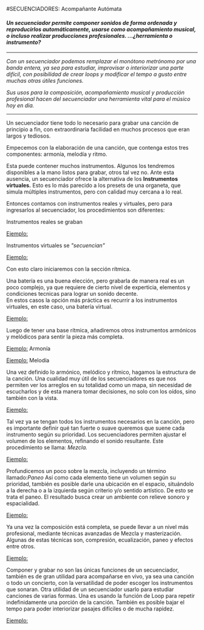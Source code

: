 #SECUENCIADORES: Acompañante Autómata


#### *Un secuenciador permite componer sonidos de forma ordenada y reproducirlos automáticamente, usarse como acompañamiento musical, o incluso realizar producciones profesionales.  ...¿herramienta o instrumento?*



----


*Con un secuenciador podemos remplazar el monótono metrónomo por una banda entera, ya sea para estudiar, improvisar o interiorizar una parte difícil, con posibilidad de crear loops y modificar el tempo a gusto entre muchas otras útiles funciones.*

*Sus usos para la composición, acompañamiento musical y producción profesional hacen del secuenciador una herramienta vital para el músico hoy en dia.*



----

     
     
     
     
       
       
       
Un secuenciador tiene todo lo necesario para grabar una canción de principio a fin, con extraordinaria facilidad en muchos procesos que eran largos y tediosos.

Empecemos con la elaboración de una canción, que contenga estos tres componentes: armonía, melodía y ritmo.

Esta puede contener muchos instrumentos. Algunos los tendremos disponibles a la mano listos para grabar, otros tal vez no.
Ante esta ausencia, un secuenciador ofrece la alternativa de los **Instrumentos virtuales.**
Esto es lo más parecido a los presets de una organeta, que simula múltiples instrumentos, pero con calidad muy cercana a lo real.

Entonces contamos con instrumentos reales y virtuales, pero para ingresarlos al secuenciador, los procedimientos son diferentes:

Instrumentos reales se graban

[Ejemplo:]()

Instrumentos virtuales se *"secuencian"*


[Ejemplo:]()

Con esto claro iniciaremos con la sección rítmica.   

Una batería es una buena elección, pero grabarla de manera real es un poco complejo, ya que requiere de cierto nivel de experticia, elementos y condiciones tecnicas para lograr un sonido decente.  
En estos casos la opción más práctica es recurrir a los instrumentos virtuales, en este caso, una batería virtual.

[Ejemplo:]()


Luego de tener una base rítmica, añadiremos otros instrumentos armónicos y melódicos para sentir la pieza más completa.


[Ejemplo:]()  Armonía



[Ejemplo:]()   Melodía


Una vez definido lo armónico, melódico y rítmico, hagamos la estructura de la canción. 
Una cualidad muy útil de los secuenciadores es que nos permiten ver los arreglos en su totalidad como un mapa, sin necesidad de escucharlos y de esta manera tomar decisiones, no solo con los oídos, sino también con la vista.



[Ejemplo:]()


Tal vez ya se tengan todos los instrumentos necesarios en la canción, pero es importante definir qué tan fuerte o suave queremos que suene cada instrumento según su prioridad. Los secuenciadores permiten ajustar el volumen de los elementos, refinando el sonido resultante. Este procedimiento se llama: *Mezcla.*


[Ejemplo:]()

Profundicemos un poco sobre la mezcla, incluyendo un término llamado:*Paneo*
Así como cada elemento tiene un volumen según su prioridad,  también es posible darle una ubicación en el espacio, situándolo a la derecha o a la izquierda según criterio y/o sentido artístico. De esto se trata el paneo.
El resultado busca crear un ambiente con relieve sonoro y espacialidad.


[Ejemplo:]()




Ya una vez la composición está completa, se puede llevar a un nivel más profesional, mediante técnicas avanzadas de Mezcla y masterización. Algunas de estas técnicas son, compresión, ecualización, paneo y efectos entre otros.

[Ejemplo:]()






Componer y grabar no son las únicas funciones de un secuenciador, también es de gran utilidad para acompañarse en vivo, ya sea una canción o todo un concierto, con la versatilidad de poder escoger los instrumentos que sonaran. Otra utilidad de un secuenciador usarlo para estudiar canciones de varias formas.  Una es usando la función de Loop para repetir indefinidamente una porción de la canción. También es posible bajar el tempo para poder interiorizar pasajes difíciles o de mucha rapidez.






 [Ejemplo:]()


